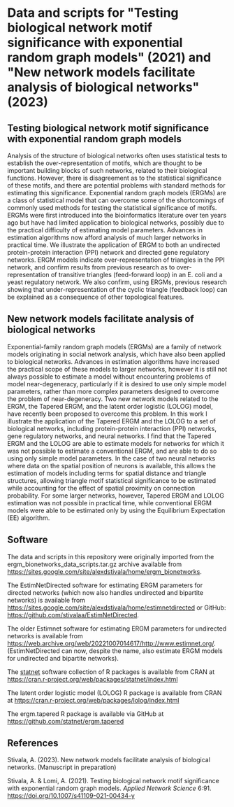 # Data and scripts for "Testing biological network motif significance with exponential random graph models" (2021) and "New network models facilitate analysis of biological networks" (2023)

## Testing biological network motif significance with exponential random graph models
Analysis of the structure of biological networks often uses statistical tests to establish the over-representation of motifs, which are thought to be important building blocks of such networks, related to their biological functions. However, there is disagreement as to the statistical significance of these motifs, and there are potential problems with standard methods for estimating this significance. Exponential random graph models (ERGMs) are a class of statistical model that can overcome some of the shortcomings of commonly used methods for testing the statistical significance of motifs. ERGMs were first introduced into the bioinformatics literature over ten years ago but have had limited application to biological networks, possibly due to the practical difficulty of estimating model parameters. Advances in estimation algorithms now afford analysis of much larger networks in practical time. We illustrate the application of ERGM to both an undirected protein-protein interaction (PPI) network and directed gene regulatory networks. ERGM models indicate over-representation of triangles in the PPI network, and confirm results from previous research as to over-representation of transitive triangles (feed-forward loop) in an E. coli and a yeast regulatory network. We also confirm, using ERGMs, previous research showing that under-representation of the cyclic triangle (feedback loop) can be explained as a consequence of other topological features.


## New network models facilitate analysis of biological networks

Exponential-family random graph models (ERGMs) are a family of network models originating in social network analysis, which have also been applied to biological networks. Advances in estimation algorithms have increased the practical scope of these models to larger networks, however it is still not always possible to estimate a model without encountering problems of model near-degeneracy, particularly if it is desired to use only simple model parameters, rather than more complex parameters designed to overcome the problem of near-degeneracy. Two new network models related to the ERGM, the Tapered ERGM, and the latent order logistic (LOLOG) model, have recently been proposed to overcome this problem. In this work I illustrate the application of the Tapered ERGM and the LOLOG to a set of biological networks, including protein-protein interaction (PPI) networks, gene regulatory networks, and neural networks. I find that the Tapered ERGM and the LOLOG are able to estimate models for networks for which it was not possible to estimate a conventional ERGM, and are able to do so using only simple model parameters. In the case of two neural networks where data on the spatial position of neurons is available, this allows the estimation of models including terms for spatial distance and triangle structures, allowing triangle motif statistical significance to be estimated while accounting for the effect of spatial proximity on connection probability. For some larger networks, however, Tapered ERGM and LOLOG estimation was not possible in practical time, while conventional ERGM models were able to be estimated only by using the Equilibrium Expectation (EE) algorithm.


## Software

The data and scripts in this repository were originally imported from the ergm_bionetworks_data_scripts.tar.gz archive available from https://sites.google.com/site/alexdstivala/home/ergm_bionetworks.

The EstimNetDirected software for estimating ERGM parameters for directed networks (which now also handles undirected and bipartite networks) is available from https://sites.google.com/site/alexdstivala/home/estimnetdirected or GitHub: https://github.com/stivalaa/EstimNetDirected.

The older Estimnet software for estimating ERGM parameters for undirected networks is available from https://web.archive.org/web/20221007014617/http://www.estimnet.org/. (EstimNetDirected can now, despite the name, also estimate ERGM models for undirected and bipartite networks).

The [statnet](https://statnet.org/) software collection of R packages is available from CRAN at https://cran.r-project.org/web/packages/statnet/index.html

The latent order logistic model (LOLOG) R package is available from CRAN at https://cran.r-project.org/web/packages/lolog/index.html

The ergm.tapered R package is available via GitHub at https://github.com/statnet/ergm.tapered


## References

Stivala, A. (2023). New network models facilitate analysis of biological networks. (Manuscript in preparation)

Stivala, A. & Lomi, A. (2021). Testing biological network motif significance with exponential random graph models. _Applied Network Science_ 6:91. https://doi.org/10.1007/s41109-021-00434-y

